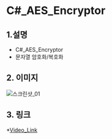 # C#_AES_Encryptor
## 1.설명
* C#_AES_Encryptor
* 문자열 암호화/복호화
## 2. 이미지
![스크린샷_01](http://postfiles15.naver.net/MjAxOTA1MDZfMTE0/MDAxNTU3MTQ1MzkxOTkw.vDPs4A3P8sjGK6nqXbr6XCcl79ZFAZvV0yzn0L7y-Ykg.aVgtMHqUyJKq2bAM-WkUobKDcdZ5AY3RxSglb7I4tL0g.PNG.gaebhi/enc_screenshot01.png?type=w1 "screenshot_01")
## 3. 링크
*[Video_Link](<https://youtu.be/aWbsWDxuIjw> "Video_Link")


